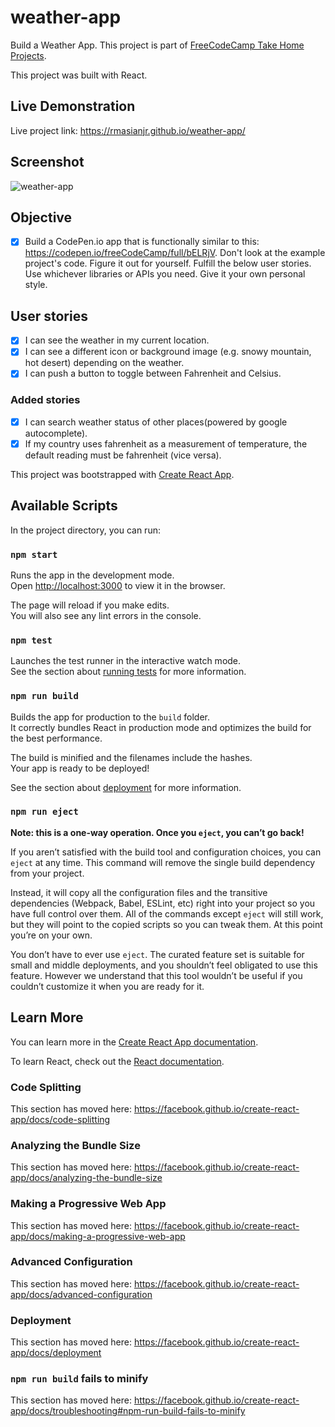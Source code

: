 # weather-app

Build a Weather App. This project is part of [FreeCodeCamp Take Home Projects](https://learn.freecodecamp.org/coding-interview-prep/take-home-projects/show-the-local-weather).

This project was built with React.

## Live Demonstration

Live project link: <https://rmasianjr.github.io/weather-app/>

## Screenshot

![weather-app](https://user-images.githubusercontent.com/37429704/58444559-5ddf4180-812b-11e9-9562-8d2313044bc9.png)

## Objective

- [x] Build a CodePen.io app that is functionally similar to this: <https://codepen.io/freeCodeCamp/full/bELRjV>. Don't look at the example project's code. Figure it out for yourself. Fulfill the below user stories. Use whichever libraries or APIs you need. Give it your own personal style.

## User stories

- [x] I can see the weather in my current location.
- [x] I can see a different icon or background image (e.g. snowy mountain, hot desert) depending on the weather.
- [x] I can push a button to toggle between Fahrenheit and Celsius.

### Added stories

- [x] I can search weather status of other places(powered by google autocomplete).
- [x] If my country uses fahrenheit as a measurement of temperature, the default reading must be fahrenheit (vice versa).

This project was bootstrapped with [Create React App](https://github.com/facebook/create-react-app).

## Available Scripts

In the project directory, you can run:

### `npm start`

Runs the app in the development mode.<br>
Open [http://localhost:3000](http://localhost:3000) to view it in the browser.

The page will reload if you make edits.<br>
You will also see any lint errors in the console.

### `npm test`

Launches the test runner in the interactive watch mode.<br>
See the section about [running tests](https://facebook.github.io/create-react-app/docs/running-tests) for more information.

### `npm run build`

Builds the app for production to the `build` folder.<br>
It correctly bundles React in production mode and optimizes the build for the best performance.

The build is minified and the filenames include the hashes.<br>
Your app is ready to be deployed!

See the section about [deployment](https://facebook.github.io/create-react-app/docs/deployment) for more information.

### `npm run eject`

**Note: this is a one-way operation. Once you `eject`, you can’t go back!**

If you aren’t satisfied with the build tool and configuration choices, you can `eject` at any time. This command will remove the single build dependency from your project.

Instead, it will copy all the configuration files and the transitive dependencies (Webpack, Babel, ESLint, etc) right into your project so you have full control over them. All of the commands except `eject` will still work, but they will point to the copied scripts so you can tweak them. At this point you’re on your own.

You don’t have to ever use `eject`. The curated feature set is suitable for small and middle deployments, and you shouldn’t feel obligated to use this feature. However we understand that this tool wouldn’t be useful if you couldn’t customize it when you are ready for it.

## Learn More

You can learn more in the [Create React App documentation](https://facebook.github.io/create-react-app/docs/getting-started).

To learn React, check out the [React documentation](https://reactjs.org/).

### Code Splitting

This section has moved here: https://facebook.github.io/create-react-app/docs/code-splitting

### Analyzing the Bundle Size

This section has moved here: https://facebook.github.io/create-react-app/docs/analyzing-the-bundle-size

### Making a Progressive Web App

This section has moved here: https://facebook.github.io/create-react-app/docs/making-a-progressive-web-app

### Advanced Configuration

This section has moved here: https://facebook.github.io/create-react-app/docs/advanced-configuration

### Deployment

This section has moved here: https://facebook.github.io/create-react-app/docs/deployment

### `npm run build` fails to minify

This section has moved here: https://facebook.github.io/create-react-app/docs/troubleshooting#npm-run-build-fails-to-minify
